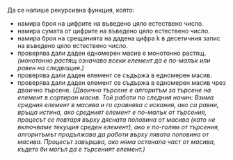 Да се напишe рекурсивна функция, която:
* намира броя на цифрите на въведено цяло естествено число.  
* намира сумата от цифрите на въведено цяло естествено число.  
* намира броя на срещанията на дадена цифра k в десетичния запис на въведено цяло естествено число.  
* проверява дали даден едномерен масив е монотонно растящ. *(монотонно растящ означава всеки елемент да е по-малък или равен на следващия.)*  
* проверява дали даден елемент се съдържа в едномерен масив.  
* проверява дали даден елемент се съдържа в едномерен масив чрез двоично търсене. *(Двоично търсене е алгоритъм за търсене на елемент в сортиран масив. Той работи по следния начин: Взима средния елемент в масива и го сравнява с искания, ако са равни, връща истина, ако средният елемент е по-малък от търсения, процесът се повтаря върху дясната половина от масива (като не включваме текущия среден елемент), ако е по-голям от търсения, алгоритъмът продължава да работи върху лявата половина от масива. Процесът завършва, ако няма останала част от масива, където би могъл да е търсеният елемент.)*



